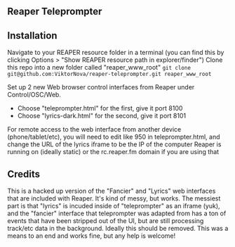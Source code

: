 ## Reaper Teleprompter

## Installation
Navigate to your REAPER resource folder in a terminal (you can find this by clicking Options > "Show REAPER resource path in explorer/finder")
Clone this repo into a new folder called "reaper_www_root"
`git clone git@github.com:ViktorNova/reaper-teleprompter.git reaper_www_root`

Set up 2 new Web browser control interfaces from Reaper under Control/OSC/Web. 
 - Choose "teleprompter.html" for the first, give it port 8100
 - Choose "lyrics-dark.html" for the second, give it port 8101

For remote access to the web interface from another device (phone/tablet/etc), you will need to edit like 950 in teleprompter.html, and change the URL of the lyrics iframe to be the IP of the computer Reaper is running on (ideally static) or the rc.reaper.fm domain if you are using that

## Credits
This is a hacked up version of the "Fancier" and "Lyrics" web interfaces that are included with Reaper. It's kind of messy, but works. The messiest part is that "lyrics" is incuded inside of "teleprompter" as an iframe (yuk), and the "fancier" interface that teleprompter was adapted from has a ton of events that have been stripped out of the UI, but are still processing track/etc data in the background. Ideally this should be removed. This was a means to an end and works fine, but any help is welcome!

